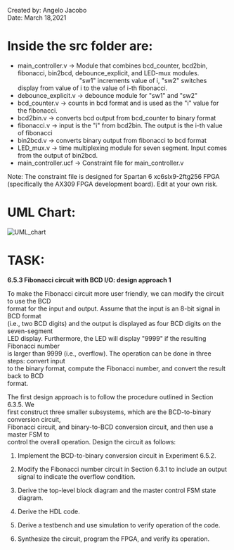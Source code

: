 Created by: Angelo Jacobo  
Date: March 18,2021  

# Inside the src folder are:  
* main_controller.v -> Module that combines bcd_counter, bcd2bin, fibonacci, bin2bcd, debounce_explicit, and LED-mux modules.   
&emsp;&emsp;&emsp;&emsp;&emsp;&emsp;&emsp;&emsp;&emsp;&emsp;"sw1" increments value of i, "sw2" switches display from value of i to the value of i-th fibonacci.  
* debounce_explicit.v -> debounce module for "sw1" and "sw2"
* bcd_counter.v -> counts in bcd format and is used as the "i" value for the fibonacci. 
* bcd2bin.v -> converts bcd output from bcd_counter to binary format
* fibonacci.v -> input is the "i" from bcd2bin. The output is the i-th value of fibonacci
* bin2bcd.v -> converts binary output from fibonacci to bcd format
* LED_mux.v -> time multiplexing module for  seven segment. Input comes from the output of bin2bcd.
* main_controller.ucf -> Constraint file for main_controller.v  

Note: The constraint file is designed for Spartan 6 xc6slx9-2ftg256 FPGA (specifically the AX309 FPGA development board). Edit at your own risk.  
# UML Chart:
![UML_chart](https://user-images.githubusercontent.com/87559347/126089916-f837c7bb-c8f7-435b-9313-5f1199cffb6a.jpg)


# TASK:
**6.5.3 Fibonacci circuit with BCD I/O: design approach 1**

To make the Fibonacci circuit more user friendly, we can modify the circuit to use the BCD  
format for the input and output. Assume that the input is an 8-bit signal in BCD format  
(i.e., two BCD digits) and the output is displayed as four BCD digits on the seven-segment  
LED display. Furthermore, the LED will display "9999" if the resulting Fibonacci number  
is larger than 9999 (i.e., overflow). The operation can be done in three steps: convert input  
to the binary format, compute the Fibonacci number, and convert the result back to BCD  
format.  

The first design approach is to follow the procedure outlined in Section 6.3.5. We  
first construct three smaller subsystems, which are the BCD-to-binary conversion circuit,  
Fibonacci circuit, and binary-to-BCD conversion circuit, and then use a master FSM to  
control the overall operation. Design the circuit as follows:  

1. Implement the BCD-to-binary conversion circuit in Experiment 6.5.2.  

2. Modify the Fibonacci number circuit in Section 6.3.1 to include an output signal to
indicate the overflow condition.  

3. Derive the top-level block diagram and the master control FSM state diagram.  

4. Derive the HDL code.  

5. Derive a testbench and use simulation to verify operation of the code.  

6. Synthesize the circuit, program the FPGA, and verify its operation. 
